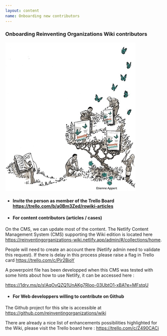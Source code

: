 ```yaml
---
layout: content
name: Onboarding new contributors
---
```

### Onboarding Reinventing Organizations Wiki contributors

![](/media/tree.jpg)

* #### Invite the person as member of the **Trello** Board <https://trello.com/b/a0Bm3Zed/rowiki-articles>
* #### For content contributors (articles / cases)

On the CMS, we can update most of the content.
The Netlify Content Management System (CMS) supporting the Wiki edition is located here <https://reinventingorganizations-wiki.netlify.app/admin/#/collections/home>.

People will need to create an account there (Netlify admin need to validate this request). If there is delay in this process please raise a flag in Trello card <https://trello.com/c/Pjr2BioY>

A powerpoint file has been developped when this CMS was tested with some hints about how to use Netlify, it can be accessed here :

<https://1drv.ms/p/s!AqOvQZQ1UnAKg7Rloo-03UbtO1-xBA?e=MFstqU>

* #### For Web developpers willing to contribute on Github

The Github project for this site is accessible at https://github.com/reinventingorganizations/wiki

There are already a nice list of enhancements possibilities highlighted for the Wiki, please visit the Trello board here : <https://trello.com/c/Z490CACi>